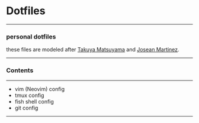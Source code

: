 # Dotfiles

---

### personal dotfiles

these files are modeled after [Takuya Matsuyama](https://github.com/craftzdog) and [Josean Martinez](https://github.com/josean-dev).

---

### Contents

---

- vim (Neovim) config
- tmux config
- fish shell config
- git config

---
